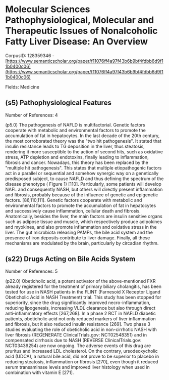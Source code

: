 # Molecular Sciences Pathophysiological, Molecular and Therapeutic Issues of Nonalcoholic Fatty Liver Disease: An Overview

CorpusID: 128359346 - [https://www.semanticscholar.org/paper/f11076ff4a97f43b6b9bf4fdbb6d9f11b0400c06](https://www.semanticscholar.org/paper/f11076ff4a97f43b6b9bf4fdbb6d9f11b0400c06)

Fields: Medicine

## (s5) Pathophysiological Features
Number of References: 4

(p5.0) The pathogenesis of NAFLD is multifactorial. Genetic factors cooperate with metabolic and environmental factors to promote the accumulation of fat in hepatocytes. In the last decade of the 20th century, the most corroborated theory was the "two hit pathogenesis". It stated that insulin resistance leads to TG deposition in the liver, thus steatosis, rendering it more susceptible to the action of second hits, such as oxidative stress, ATP depletion and endotoxins, finally leading to inflammation, fibrosis and cancer. Nowadays, this theory has been replaced by the "multiple hit pathogenesis". This states that multiple etiopathogenic factors act in a parallel or sequential and somehow synergic way on a genetically predisposed subject, to cause NAFLD and thus defining the spectrum of the disease phenotype ( Figure 1) [110]. Particularly, some patients will develop NAFL and consequently NASH, but others will directly present inflammation and fibrosis, probably because of the influence of genetic and epigenetic factors.  [86,110,111]. Genetic factors cooperate with metabolic and environmental factors to promote the accumulation of fat in hepatocytes and successively cause inflammation, cellular death and fibrosis. Anatomically, besides the liver, the main factors are insulin sensitive organs such as adipose tissue and muscle, which respectively produce adipokines and myokines, and also promote inflammation and oxidative stress in the liver. The gut microbiota releasing PAMPs, the bile acid system and the presence of iron deposits contribute to liver damage. Finally, all these mechanisms are modulated by the brain, particularly by circadian rhythm.
## (s22) Drugs Acting on Bile Acids System
Number of References: 5

(p22.0) Obeticholic acid, a potent activator of the above-mentioned FXR already registered for the treatment of primary biliary cholangitis, has been tested for use in NASH patients in the FLINT (Farnesoid X Receptor Ligand Obeticholic Acid in NASH Treatment) trial. This study has been stopped for superiority, since the drug significantly improved necro-inflammation, reducing lipogenesis, increasing VLDL clearance but also through direct anti-inflammatory effects [267,268]. In a phase 2 RCT in NAFLD diabetic patients, obeticholic acid not only reduced markers of liver inflammation and fibrosis, but it also reduced insulin resistance [269]. Two phase 3 studies evaluating the role of obeticholic acid in non-cirrhotic NASH with liver fibrosis (REGENERATE ClinicalTrials.gov: NCT02548351) and in compensated cirrhosis due to NASH (REVERSE ClinicalTrials.gov: NCT03439254) are now ongoing. The adverse events of this drug are pruritus and increased LDL cholesterol. On the contrary, ursodeoxycholic acid (UDCA), a natural bile acid, did not prove to be superior to placebo in reducing steatosis, inflammation or fibrosis [270], even though it reduced serum transaminase levels and improved liver histology when used in combination with vitamin E [271].
